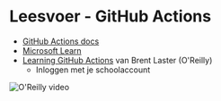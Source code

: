 # Leesvoer - GitHub Actions

- [GitHub Actions docs](https://docs.github.com/en/actions/about-github-actions/understanding-github-actions)
- [Microsoft Learn](https://learn.microsoft.com/en-us/training/paths/github-actions/)
- [Learning GitHub Actions](https://learning.oreilly.com/library/view/learning-github-actions/9781098131067/) van Brent Laster (O'Reilly)
  - Inloggen met je schoolaccount

![O'Reilly video](/img/leesvoer/oreilly.png)
